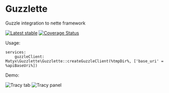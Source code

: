 # Guzzlette
Guzzle integration to nette framework

[![Latest stable](https://img.shields.io/packagist/v/matyx/guzzlette.svg)](https://packagist.org/packages/matyx/guzzlette)
[![Coverage Status](https://coveralls.io/repos/github/matyx/Guzzlette/badge.svg?branch=travis-ci)](https://coveralls.io/github/matyx/Guzzlette?branch=travis-ci)

Usage:

```
services:
	guzzleClient: Matyx\Guzzlette\Guzzlette::createGuzzleClient(%tmpDir%, ['base_uri' = %apiBaseUri%])
```


Demo:

![Tracy tab](https://raw.githubusercontent.com/matyx/Guzzlette/master/docs/guzzleta-tab.png?token=AHlnAZmc1MSg4bMnZ8u2bpr4Aawt3sfKks5XK5JrwA%3D%3D)
![Tracy panel](https://raw.githubusercontent.com/matyx/Guzzlette/master/docs/guzzlete-panel.png?token=AHlnAUE7Eh0ZHL9uHyQ-d9hmE-fFK7zbks5XK5KQwA%3D%3D)
